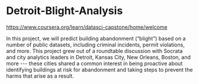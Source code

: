 # Detroit-Blight-Analysis

https://www.coursera.org/learn/datasci-capstone/home/welcome

In this project, we will predict building abandonment (“blight”) based on a number of public datasets, including criminal incidents, permit violations, and more. This project grew out of a roundtable discussion with Socrata and city analytics leaders in Detroit, Kansas City, New Orleans, Boston, and more --- these cities shared a common interest in being proactive about identifying buildings at risk for abandonment and taking steps to prevent the harms that arise as a result. 

